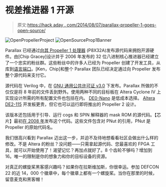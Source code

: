 # 视差推进器 1 开源

> 原文:[https://hack aday . com/2014/08/07/parallax-propeller-1-goes-open-source/](https://hackaday.com/2014/08/07/parallax-propeller-1-goes-open-source/)

![OpenPropellerProject](../Images/c6cf6ace8e5513873ae31219f5eb61db.png) ![OpenSourceProp1Banner](../Images/4e6eb0cf5b7c6ec9d883915c8639fdb7.png)

Parallax 已经通过[向其 Propeller 1 处理器](http://www.parallax.com/microcontrollers/propeller-1-open-source) (P8X32A)发布源代码来拥抱开源硬件。由[Chip Gracey]设计并于 2006 年发布的 32 位八进制核心推进器已经建立了一个忠实的粉丝群。这些粉丝中的许多人已经为 Propeller 创建了开发工具，从库到[语言端口](https://sites.google.com/site/propellergcc/)。[Ken，Chip]和整个 Parallax 团队已经决定通过向 Propeller 发布整个源代码来支付它。

源代码在 Verilog 中，在 [GNU 通用公共许可证 v3.0](http://www.gnu.org/copyleft/gpl.html) 下发布。Parallax 所做的不仅仅是将 8 年前的文件丢到野外。使用两种不同的目标板在 Altera Cyclone IV 上实现设计所需的所有配置文件也包括在内。 [DE0-Nano](http://www.parallax.com/product/60056) 是低成本选择。 [Altera DE2-115](http://www.parallax.com/product/60050) 开发板更贵，但它也可以运行即将推出的 Propeller 2 设计。

该版本还包括用于引导、运行 cogs 和 SPIN 解释器的 mask ROM 的源代码。【芯片】最初[在 2008 年](http://forums.parallax.com/showthread.php/101483-Propeller-ROM-source-code-HERE)发布这个代码。这些文件包含对 PNut 的引用，PNut 是 Propeller 的原始代码名。

我们很高兴看到 Parallax 迈出这一步，并迫不及待地想看看社区会做出什么样的修改。不是 Altera 的粉丝？没问题——只需拿起源代码、您最喜欢的 FPGA 工具，就可以开始使用了！渴望记忆？再加点就好了。8 个齿轮不够吗？增加到 16。唯一的限制是你的想象力和你的目标设备的资源。

对真正的螺旋桨黑客感兴趣吗？如果你在拉斯维加斯，你很幸运。参加 DEFCON 22 的近 14，000 个徽章中，每个徽章上都有一个螺旋桨。当你在那里的时候，留意麦克和黑客帽！